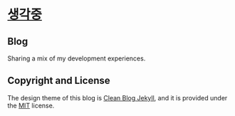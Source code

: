# [생각중](https://jheun66.github.io) 

## Blog

Sharing a mix of my development experiences.

## Copyright and License

The design theme of this blog is [Clean Blog Jekyll](https://startbootstrap.com/theme/clean-blog-jekyll), and it is provided under the [MIT](https://github.com/StartBootstrap/startbootstrap-clean-blog-jekyll/blob/master/LICENSE) license.

